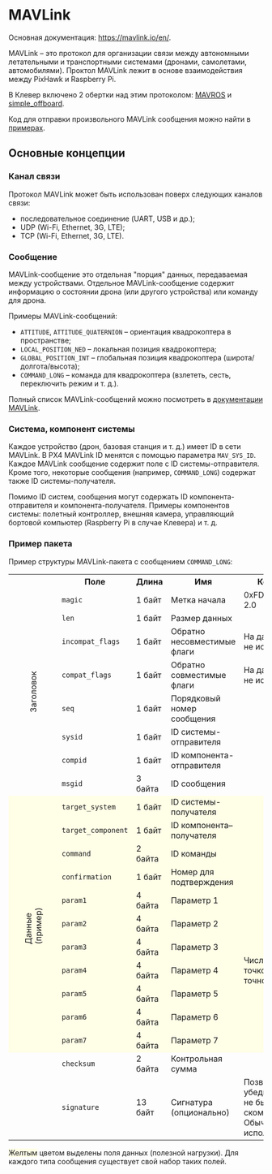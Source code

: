 # MAVLink

Основная документация: https://mavlink.io/en/.

MAVLink – это протокол для организации связи между автономными летательными и транспортными системами (дронами, самолетами, автомобилями). Проктол MAVLink лежит в основе взаимодействия между PixHawk и Raspberry Pi.

В Клевер включено 2 обертки над этим протоколом: [MAVROS](mavros.md) и [simple_offboard](simple_offboard.md).

Код для отправки произвольного MAVLink сообщения можно найти в [примерах](snippets.md).

## Основные концепции

### Канал связи

Протокол MAVLink может быть использован поверх следующих каналов связи:

* последовательное соединение (UART, USB и др.);
* UDP (Wi-Fi, Ethernet, 3G, LTE);
* TCP (Wi-Fi, Ethernet, 3G, LTE).

### Сообщение

MAVLink-сообщение это отдельная "порция" данных, передаваемая между устройствами. Отдельное MAVLink-сообщение содержит информацию о состоянии дрона (или другого устройства) или команду для дрона.

Примеры MAVLink-сообщений:

* `ATTITUDE`, `ATTITUDE_QUATERNION` – ориентация квадрокоптера в пространстве;
* `LOCAL_POSITION_NED` – локальная позиция квадрокоптера;
* `GLOBAL_POSITION_INT` – глобальная позиция квадрокоптера (широта/долгота/высота);
* `COMMAND_LONG` – команда для квадрокоптера (взлететь, сесть, переключить режим и т. д.).

Полный список MAVLink-сообщений можно посмотреть в [документации MAVLink](http://mavlink.org/messages/common).

### Система, компонент системы

Каждое устройство (дрон, базовая станция и т. д.) имеет ID в сети MAVLink. В PX4 MAVLink ID менятся с помощью параметра `MAV_SYS_ID`. Каждое MAVLink сообщение содержит поле с ID системы-отправителя. Кроме того, некоторые сообщения (например, `COMMAND_LONG`) содержат также ID системы-получателя.

Помимо ID систем, сообщения могут содержать ID компонента-отправителя и компонента-получателя. Примеры компонентов системы: полетный контроллер, внешняя камера, управляющий бортовой компьютер (Raspberry Pi в случае Клевера) и т. д.

### Пример пакета

Пример структуры MAVLink-пакета с сообщением `COMMAND_LONG`:

<table>
    <tr>
        <th></th>
        <th>Поле</th>
        <th>Длина</th>
        <th>Имя</th>
        <th>Комментарий</th>
    </tr>
    <tr>
        <td rowspan="8"><div style="transform: rotate(-90deg)">Заголовок</div></td>
        <td><code>magic</code></td>
        <td>1 байт</td>
        <td>Метка начала</td>
        <td>0xFD для MAVLink 2.0</td>
    </tr>
    <tr>
        <td><code>len</code></td>
        <td>1 байт</td>
        <td>Размер данных</td>
        <td></td>
    </tr>
    <tr>
        <td><code>incompat_flags</code></td>
        <td>1 байт</td>
        <td>Обратно несовместимые флаги</td>
        <td>На данный момент не используется</td>
    </tr>
    <tr>
        <td><code>compat_flags</code></td>
        <td>1 байт</td>
        <td>Обратно совместимые флаги</td>
        <td>На данный момент не используется</td>
    </tr>
    <tr>
        <td><code>seq</code></td>
        <td>1 байт</td>
        <td>Порядковый номер сообщения</td>
        <td></td>
    </tr>
    <tr>
        <td><code>sysid</code></td>
        <td>1 байт</td>
        <td>ID системы-отправителя</td>
        <td></td>
    </tr>
    <tr>
        <td><code>compid</code></td>
        <td>1 байт</td>
        <td>ID компонента-отправителя</td>
        <td></td>
    </tr>
    <tr>
        <td><code>msgid</code></td>
        <td>3 байта</td>
        <td>ID сообщения</td>
        <td></td>
    </tr>
    <tr bgcolor=#fffee6>
        <td rowspan="11"><div style="transform: rotate(-90deg)">Данные (пример)</div></td>
        <td><code>target_system</code></td>
        <td>1 байт</td>
        <td>ID системы-получателя</td>
        <td></td>
    </tr>
    <tr bgcolor=#fffee6>
        <td><code>target_component</code></td>
        <td>1 байт</td>
        <td>ID компонента–получателя</td>
        <td></td>
    </tr>
    <tr bgcolor=#fffee6>
        <td><code>command</code></td>
        <td>2 байта</td>
        <td>ID команды</td>
        <td></td>
    </tr>
    <tr bgcolor=#fffee6>
        <td><code>confirmation</code></td>
        <td>1 байт</td>
        <td>Номер для подтверждения</td>
        <td></td>
    </tr>
    <tr bgcolor=#fffee6>
        <td><code>param1</code></td>
        <td>4 байта</td>
        <td>Параметр 1</td>
        <td rowspan="7">Число с плавающей точкой одинарной точности</td>
    </tr>
    <tr bgcolor=#fffee6>
        <td><code>param2</code></td>
        <td>4 байта</td>
        <td>Параметр 2</td>
        <td></td>
    </tr>
    <tr bgcolor=#fffee6>
        <td><code>param3</code></td>
        <td>4 байта</td>
        <td>Параметр 3</td>
        <td></td>
    </tr>
    <tr bgcolor=#fffee6>
        <td><code>param4</code></td>
        <td>4 байта</td>
        <td>Параметр 4</td>
        <td></td>
    </tr>
    <tr bgcolor=#fffee6>
        <td><code>param5</code></td>
        <td>4 байта</td>
        <td>Параметр 5</td>
        <td></td>
    </tr>
    <tr bgcolor=#fffee6>
        <td><code>param6</code></td>
        <td>4 байта</td>
        <td>Параметр 6</td>
        <td></td>
    </tr>
    <tr bgcolor=#fffee6>
        <td><code>param7</code></td>
        <td>4 байта</td>
        <td>Параметр 7</td>
        <td></td>
    </tr>
    <tr>
        <td></td>
        <td><code>checksum</code></td>
        <td>2 байта</td>
        <td>Контрольная сумма</td>
        <td></td>
    </tr>
    <tr>
        <td></td>
        <td><code>signature</code></td>
        <td>13 байт</td>
        <td>Сигнатура (опционально)</td>
        <td>Позволяет убедиться, что пакет не был скомпроментирован.
Обычно не используется.</td>
    </tr>
</table>

<span style="background: #fffee6">Желтым</span> цветом выделены поля данных (полезной нагрузки). Для каждого типа сообщения существует свой набор таких полей.
